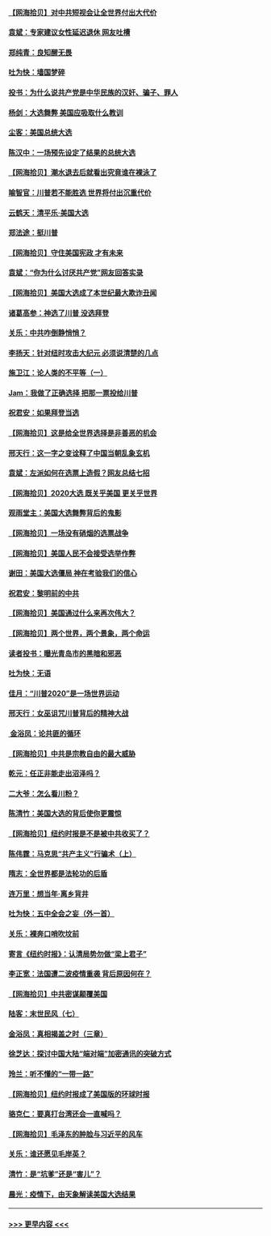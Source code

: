 #### [【网海拾贝】对中共短视会让全世界付出大代价](../pages/nsc993/n12546043.md?t=11131651) 
#### [袁斌：专家建议女性延迟退休 网友吐槽](../pages/nsc993/n12545424.md?t=11131651) 
#### [郑纯青：良知醒无畏](../pages/nsc993/n12545394.md?t=11131651) 
#### [吐为快：墙国梦碎](../pages/nsc993/n12545309.md?t=11131651) 
#### [投书：为什么说共产党是中华民族的汉奸、骗子、罪人](../pages/nsc993/n12545089.md?t=11131651) 
#### [杨剑：大选舞弊 美国应吸取什么教训](../pages/nsc993/n12543937.md?t=11131651) 
#### [尘客：美国总统大选](../pages/nsc993/n12543828.md?t=11131651) 
#### [陈汉中：一场预先设定了结果的总统大选](../pages/nsc993/n12543564.md?t=11131651) 
#### [【网海拾贝】潮水退去后就看出究竟谁在裸泳了](../pages/nsc993/n12543321.md?t=11131651) 
#### [喻智官：川普若不能胜选 世界将付出沉重代价](../pages/nsc993/n12541352.md?t=11131651) 
#### [云鹤天：清平乐‧美国大选](../pages/nsc993/n12540916.md?t=11131651) 
#### [郑法途：挺川普](../pages/nsc993/n12540898.md?t=11131651) 
#### [【网海拾贝】守住美国宪政 才有未来](../pages/nsc993/n12540423.md?t=11131651) 
#### [袁斌：“你为什么讨厌共产党”网友回答实录](../pages/nsc993/n12540208.md?t=11131651) 
#### [【网海拾贝】美国大选成了本世纪最大欺诈丑闻](../pages/nsc993/n12538029.md?t=11131651) 
#### [诸葛高参：神选了川普 没选拜登](../pages/nsc993/n12537664.md?t=11131651) 
#### [关乐：中共咋倒静悄悄？](../pages/nsc993/n12537615.md?t=11131651) 
#### [李扬天：针对纽时攻击大纪元 必须说清楚的几点](../pages/nsc993/n12536001.md?t=11131651) 
#### [施卫江：论人类的不平等（一）](../pages/nsc993/n12535700.md?t=11131651) 
#### [Jam：我做了正确选择 把那一票投给川普](../pages/nsc993/n12535743.md?t=11131651) 
#### [祝君安：如果拜登当选](../pages/nsc993/n12535726.md?t=11131651) 
#### [【网海拾贝】这是给全世界选择是非善恶的机会](../pages/nsc993/n12535061.md?t=11131651) 
#### [邢天行：这一字之变诠释了中国当朝乱象玄机](../pages/nsc993/n12533446.md?t=11131651) 
#### [袁斌：左派如何在选票上造假？网友总结七招](../pages/nsc993/n12533180.md?t=11131651) 
#### [【网海拾贝】2020大选 既关乎美国 更关乎世界](../pages/nsc993/n12533161.md?t=11131651) 
#### [观雨堂主：美国大选舞弊背后的鬼影](../pages/nsc993/n12533153.md?t=11131651) 
#### [【网海拾贝】一场没有硝烟的选票战争](../pages/nsc993/n12531883.md?t=11131651) 
#### [【网海拾贝】美国人民不会接受选举作弊](../pages/nsc993/n12528850.md?t=11131651) 
#### [谢田：美国大选僵局 神在考验我们的信心](../pages/nsc993/n12527932.md?t=11131651) 
#### [祝君安：黎明前的中共](../pages/nsc993/n12524071.md?t=11131651) 
#### [【网海拾贝】美国通过什么来再次伟大？](../pages/nsc993/n12523844.md?t=11131651) 
#### [【网海拾贝】两个世界，两个景象，两个命运](../pages/nsc993/n12521419.md?t=11131651) 
#### [读者投书：曝光青岛市的黑暗和邪恶](../pages/nsc993/n12520988.md?t=11131651) 
#### [吐为快：无语](../pages/nsc993/n12518588.md?t=11131651) 
#### [佳月：“川普2020”是一场世界运动](../pages/nsc993/n12518581.md?t=11131651) 
#### [邢天行：女巫诅咒川普背后的精神大战](../pages/nsc993/n12517257.md?t=11131651) 
#### [ 金浴凤：论共匪的循环](../pages/nsc993/n12517133.md?t=11131651) 
#### [【网海拾贝】中共是宗教自由的最大威胁](../pages/nsc993/n12516879.md?t=11131651) 
#### [乾元：任正非能走出沼泽吗？](../pages/nsc993/n12515831.md?t=11131651) 
#### [二大爷：怎么看川粉？](../pages/nsc993/n12515820.md?t=11131651) 
#### [陈清竹：美国大选的背后使你更震惊](../pages/nsc993/n12515589.md?t=11131651) 
#### [【网海拾贝】纽约时报是不是被中共收买了？](../pages/nsc993/n12515122.md?t=11131651) 
#### [陈伟霆：马克思“共产主义”行骗术（上）](../pages/nsc993/n12510217.md?t=11131651) 
#### [隋志：全世界都是法轮功的后盾](../pages/nsc993/n12510636.md?t=11131651) 
#### [连万里：想当年‧离乡背井](../pages/nsc993/n12510623.md?t=11131651) 
#### [吐为快：五中全会之妄（外一首）](../pages/nsc993/n12510470.md?t=11131651) 
#### [关乐：裸奔口哨吹坟前](../pages/nsc993/n12510403.md?t=11131651) 
#### [寄言《纽约时报》：认清局势勿做“梁上君子”](../pages/nsc993/n12510042.md?t=11131651) 
#### [李正宽：法国遭二波疫情重袭 背后原因何在？](../pages/nsc993/n12509971.md?t=11131651) 
#### [【网海拾贝】中共密谋颠覆美国](../pages/nsc993/n12509816.md?t=11131651) 
#### [陆客：末世民风（七）](../pages/nsc993/n12507822.md?t=11131651) 
#### [金浴凤：真相揭盖之时（三章）](../pages/nsc993/n12507804.md?t=11131651) 
#### [徐芝达：探讨中国大陆“端对端”加密通讯的突破方式](../pages/nsc993/n12507682.md?t=11131651) 
#### [玲兰：听不懂的“一带一路”](../pages/nsc993/n12507669.md?t=11131651) 
#### [【网海拾贝】纽约时报成了美国版的环球时报](../pages/nsc993/n12507053.md?t=11131651) 
#### [骆克仁：要真打台湾还会一直喊吗？](../pages/nsc993/n12506843.md?t=11131651) 
#### [【网海拾贝】毛泽东的肿脸与习近平的风车](../pages/nsc993/n12504537.md?t=11131651) 
#### [关乐：谁还愿见毛岸英？](../pages/nsc993/n12503866.md?t=11131651) 
#### [清竹：是“坑爹”还是“害儿”？](../pages/nsc993/n12503034.md?t=11131651) 
#### [晨光：疫情下，由天象解读美国大选结果](../pages/nsc993/n12502536.md?t=11131651) 

----
#### [ >>> 更早内容 <<< ](../indexes/nsc993-earlier.md)
